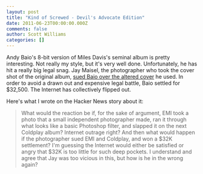 ```yaml
---
layout: post
title: "Kind of Screwed - Devil's Advocate Edition"
date: 2011-06-23T00:00:00.000Z
comments: false
author: Scott Williams
categories: []
---
```

Andy Baio's 8-bit version of Miles Davis's seminal album is pretty interesting. Not really my style, but it's very well done. Unfortunately, he has hit a really big legal snag. Jay Maisel, the photographer who took the cover shot of the original album, <a href="http://waxy.org/2011/06/kind_of_screwed/">sued Baio over the altered cover</a> he used. In order to avoid a drawn out and expensive legal battle, Baio settled for $32,500. The Internet has collectively flipped out. 

Here's what I wrote on the Hacker News story about it:

> What would the reaction be if, for the sake of argument, EMI took a photo that a small independent photographer made, ran it through what looks like a basic Photoshop filter, and slapped it on the next Coldplay album? Internet outrage right?
> And then what would happen if the photographer sued EMI and Coldplay, and won a $32K settlement? I'm guessing the Internet would either be satisfied or angry that $32K is too little for such deep pockets.
> I understand and agree that Jay was too vicious in this, but how is he in the wrong again?